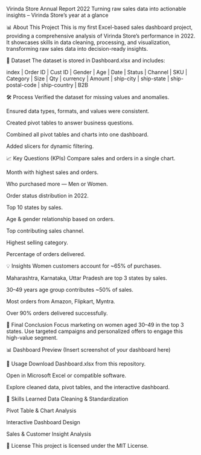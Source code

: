 Virinda Store Annual Report 2022
Turning raw sales data into actionable insights – Virinda Store’s year at a glance

📊 About This Project
This is my first Excel-based sales dashboard project, providing a comprehensive analysis of Virinda Store’s performance in 2022.
It showcases skills in data cleaning, processing, and visualization, transforming raw sales data into decision-ready insights.

📂 Dataset
The dataset is stored in Dashboard.xlsx and includes:

index | Order ID | Cust ID | Gender | Age | Date | Status | Channel | SKU | Category | Size | Qty | currency | Amount | ship-city | ship-state | ship-postal-code | ship-country | B2B

🛠 Process
Verified the dataset for missing values and anomalies.

Ensured data types, formats, and values were consistent.

Created pivot tables to answer business questions.

Combined all pivot tables and charts into one dashboard.

Added slicers for dynamic filtering.

📈 Key Questions (KPIs)
Compare sales and orders in a single chart.

Month with highest sales and orders.

Who purchased more — Men or Women.

Order status distribution in 2022.

Top 10 states by sales.

Age & gender relationship based on orders.

Top contributing sales channel.

Highest selling category.

Percentage of orders delivered.

💡 Insights
Women customers account for ~65% of purchases.

Maharashtra, Karnataka, Uttar Pradesh are top 3 states by sales.

30–49 years age group contributes ~50% of sales.

Most orders from Amazon, Flipkart, Myntra.

Over 90% orders delivered successfully.

🏁 Final Conclusion
Focus marketing on women aged 30–49 in the top 3 states.
Use targeted campaigns and personalized offers to engage this high-value segment.

📊 Dashboard Preview
(Insert screenshot of your dashboard here)

🚀 Usage
Download Dashboard.xlsx from this repository.

Open in Microsoft Excel or compatible software.

Explore cleaned data, pivot tables, and the interactive dashboard.

🧠 Skills Learned
Data Cleaning & Standardization

Pivot Table & Chart Analysis

Interactive Dashboard Design

Sales & Customer Insight Analysis

📜 License
This project is licensed under the MIT License.

